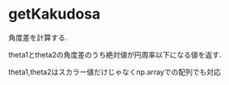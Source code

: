 # getKakudosa
角度差を計算する.

theta1とtheta2の角度差のうち絶対値が円周率以下になる値を返す.

theta1,theta2はスカラー値だけじゃなくnp.arrayでの配列でも対応

